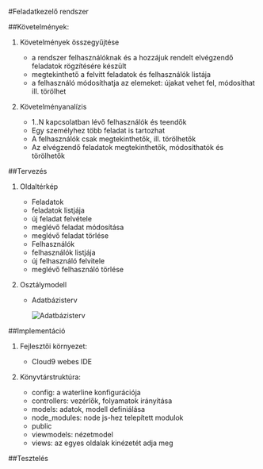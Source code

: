 #Feladatkezelő rendszer

##Követelmények:

1. Követelmények összegyűjtése

    + a rendszer felhasználóknak és a hozzájuk rendelt elvégzendő feladatok rögzítésére készült
    + megtekinthető a felvitt feladatok és felhasználók listája
    + a felhasználó módosíthatja az elemeket: újakat vehet fel, módosíthat ill. törölhet

2. Követelményanalízis
     + 1..N kapcsolatban lévő felhasználók és teendők
     + Egy személyhez több feladat is tartozhat
     + A felhasználók csak megtekinthetők, ill. törölhetők
     + Az elvégzendő feladatok megtekinthetők, módosíthatók és törölhetők
    

##Tervezés

    
1. Oldaltérkép
     
     + Feladatok
      - feladatok listjája
      - új feladat felvétele
      - meglévő feladat módosítása
      - meglévő feladat törlése
     
     + Felhasználók
      - felhasználók listjája
      - új felhasználó felvitele
      - meglévő felhasználó törlése

2. Osztálymodell

    - Adatbázisterv
    
        ![Adatbázisterv](http://i.imgur.com/2IGRDVp.png)
        
        
##Implementáció

1. Fejlesztői környezet:
    - Cloud9 webes IDE
    
2. Könyvtárstruktúra:
    - config: a waterline konfigurációja
    - controllers: vezérlők, folyamatok irányítása
    - models: adatok, modell definiálása
    - node_modules: node js-hez telepített modulok
    - public
    - viewmodels: nézetmodel
    - views: az egyes oldalak kinézetét adja meg
 

##Tesztelés


